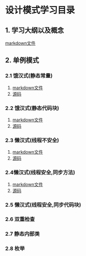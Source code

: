 # 设计模式学习目录

## 1. 学习大纲以及概念

[markdown文件](Resource/001-大纲.md)

## 2. 单例模式

### 2.1 饿汉式(静态常量)

1. [markdown文件](Resource/singleton/2.1饿汉式(静态常量).md)
2. [源码](01_singleton_pattern)

### 2.2 饿汉式(静态代码块)

1. [markdown文件](Resource/singleton/2.2饿汉式(静态代码块).md)
2. [源码](01_singleton_pattern)

### 2.3 懒汉式(线程不安全)
1. [markdown文件](Resource/singleton/2.3懒汉式(线程不安全).md)
2. [源码](01_singleton_pattern)

### 2.4懒汉式(线程安全,同步方法)
1. [markdown文件](Resource/singleton/2.4懒汉式(线程安全,同步方法).md)
2. [源码](01_singleton_pattern)

### 2.5 懒汉式(线程安全,同步代码块)

### 2.6 双重检查

### 2.7 静态内部类

### 2.8 枚举





